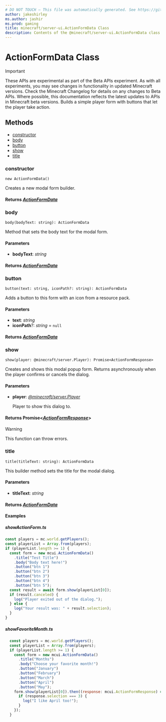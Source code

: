 ```yaml
---
# DO NOT TOUCH — This file was automatically generated. See https://github.com/mojang/minecraftapidocsgenerator to modify descriptions, examples, etc.
author: jakeshirley
ms.author: jashir
ms.prod: gaming
title: minecraft/server-ui.ActionFormData Class
description: Contents of the @minecraft/server-ui.ActionFormData class.
---
```

# ActionFormData Class
>[!IMPORTANT]
>These APIs are experimental as part of the Beta APIs experiment. As with all experiments, you may see changes in functionality in updated Minecraft versions. Check the Minecraft Changelog for details on any changes to Beta APIs. Where possible, this documentation reflects the latest updates to APIs in Minecraft beta versions.
Builds a simple player form with buttons that let the player take action.

## Methods
- [constructor](#constructor)
- [body](#body)
- [button](#button)
- [show](#show)
- [title](#title)

### **constructor**
`
new ActionFormData()
`

Creates a new modal form builder.

#### **Returns** [*ActionFormData*](ActionFormData.md)

### **body**
`
body(bodyText: string): ActionFormData
`

Method that sets the body text for the modal form.

#### **Parameters**
- **bodyText**: *string*

#### **Returns** [*ActionFormData*](ActionFormData.md)

### **button**
`
button(text: string, iconPath?: string): ActionFormData
`

Adds a button to this form with an icon from a resource pack.

#### **Parameters**
- **text**: *string*
- **iconPath**?: *string* = `null`

#### **Returns** [*ActionFormData*](ActionFormData.md)

### **show**
`
show(player: @minecraft/server.Player): Promise<ActionFormResponse>
`

Creates and shows this modal popup form. Returns asynchronously when the player confirms or cancels the dialog.

#### **Parameters**
- **player**: [*@minecraft/server.Player*](../../minecraft/server/Player.md)
  
  Player to show this dialog to.

#### **Returns** Promise&lt;[*ActionFormResponse*](ActionFormResponse.md)&gt;

> [!WARNING]
> This function can throw errors.

### **title**
`
title(titleText: string): ActionFormData
`

This builder method sets the title for the modal dialog.

#### **Parameters**
- **titleText**: *string*

#### **Returns** [*ActionFormData*](ActionFormData.md)

#### **Examples**
##### *showActionForm.ts*
```javascript
const players = mc.world.getPlayers();
const playerList = Array.from(players);
if (playerList.length >= 1) {
  const form = new mcui.ActionFormData()
    .title("Test Title")
    .body("Body text here!")
    .button("btn 1")
    .button("btn 2")
    .button("btn 3")
    .button("btn 4")
    .button("btn 5");
  const result = await form.show(playerList[0]);
  if (result.canceled) {
    log("Player exited out of the dialog.");
  } else {
    log("Your result was: " + result.selection);
  }
}
```
##### *showFavoriteMonth.ts*
```javascript
  const players = mc.world.getPlayers();
  const playerList = Array.from(players);
  if (playerList.length >= 1) {
    const form = new mcui.ActionFormData()
      .title("Months")
      .body("Choose your favorite month!")
      .button("January")
      .button("February")
      .button("March")
      .button("April")
      .button("May");
    form.show(playerList[0]).then((response: mcui.ActionFormResponse) => {
      if (response.selection === 3) {
        log("I like April too!");
      }
    });
  }
```
